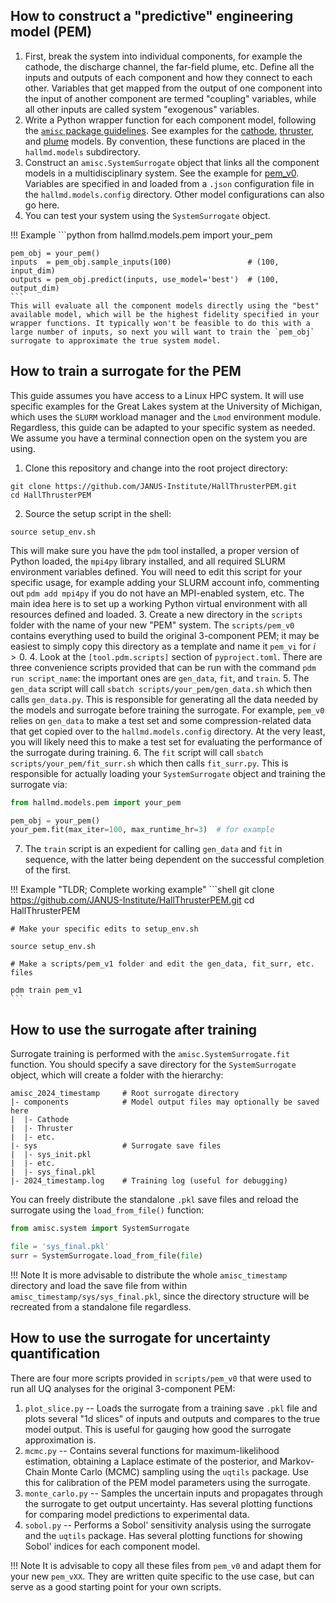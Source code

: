 ## How to construct a "predictive" engineering model (PEM)
1. First, break the system into individual components, for example the cathode, the discharge channel, the far-field plume, etc. Define all the inputs and outputs of each component and how they connect to each other. Variables that get mapped from the output of one component into the input of another component are termed "coupling" variables, while all other inputs are called system "exogenous" variables.
2. Write a Python wrapper function for each component model, following the [`amisc` package guidelines](https://eckelsjd.github.io/amisc/how-to-guides/). See examples for the [cathode](https://github.com/JANUS-Institute/HallThrusterPEM/blob/dcb0819c04a62a8950cfaa0720ed090d2bb5cdce/src/hallmd/models/cc.py#L17), [thruster](https://github.com/JANUS-Institute/HallThrusterPEM/blob/dcb0819c04a62a8950cfaa0720ed090d2bb5cdce/src/hallmd/models/thruster.py#L161), and [plume](https://github.com/JANUS-Institute/HallThrusterPEM/blob/dcb0819c04a62a8950cfaa0720ed090d2bb5cdce/src/hallmd/models/plume.py#L30) models. By convention, these functions are placed in the `hallmd.models` subdirectory.
3. Construct an `amisc.SystemSurrogate` object that links all the component models in a multidisciplinary system. See the example for [pem_v0](https://github.com/JANUS-Institute/HallThrusterPEM/blob/dcb0819c04a62a8950cfaa0720ed090d2bb5cdce/src/hallmd/models/pem.py#L31). Variables are specified in and loaded from a `.json` configuration file in the `hallmd.models.config` directory. Other model configurations can also go here.
4. You can test your system using the `SystemSurrogate` object.

!!! Example
    ```python
    from hallmd.models.pem import your_pem
    
    pem_obj = your_pem()
    inputs  = pem_obj.sample_inputs(100)                 # (100, input_dim)
    outputs = pem_obj.predict(inputs, use_model='best')  # (100, output_dim)
    ```
    This will evaluate all the component models directly using the "best" available model, which will be the highest fidelity specified in your wrapper functions. It typically won't be feasible to do this with a large number of inputs, so next you will want to train the `pem_obj` surrogate to approximate the true system model.

## How to train a surrogate for the PEM
This guide assumes you have access to a Linux HPC system. It will use specific examples for the Great Lakes system at the University of Michigan, which uses the `SLURM` workload manager and the `Lmod` environment module. Regardless, this guide can be adapted to your specific system as needed. We assume you have a terminal connection open on the system you are using.

1. Clone this repository and change into the root project directory:
```shell
git clone https://github.com/JANUS-Institute/HallThrusterPEM.git
cd HallThrusterPEM
```
2. Source the setup script in the shell:
```shell
source setup_env.sh
```
This will make sure you have the `pdm` tool installed, a proper version of Python loaded, the `mpi4py` library installed, and all required SLURM environment variables defined. You will need to edit this script for your specific usage, for example adding your SLURM account info, commenting out `pdm add mpi4py` if you do not have an MPI-enabled system, etc. The main idea here is to set up a working Python virtual environment with all resources defined and loaded.
3. Create a new directory in the `scripts` folder with the name of your new "PEM" system. The `scripts/pem_v0` contains everything used to build the original 3-component PEM; it may be easiest to simply copy this directory as a template and name it `pem_vi` for $i > 0$.
4. Look at the `[tool.pdm.scripts]` section of `pyproject.toml`. There are three convenience scripts provided that can be run with the command `pdm run script_name`: the important ones are `gen_data`, `fit`, and `train`.
5. The `gen_data` script will call `sbatch scripts/your_pem/gen_data.sh` which then calls `gen_data.py`. This is responsible for generating all the data needed by the models and surrogate before training the surrogate. For example, `pem_v0` relies on `gen_data` to make a test set and some compression-related data that get copied over to the `hallmd.models.config` directory. At the very least, you will likely need this to make a test set for evaluating the performance of the surrogate during training.
6. The `fit` script will call `sbatch scripts/your_pem/fit_surr.sh` which then calls `fit_surr.py`. This is responsible for actually loading your `SystemSurrogate` object and training the surrogate via:
```python
from hallmd.models.pem import your_pem

pem_obj = your_pem()
your_pem.fit(max_iter=100, max_runtime_hr=3)  # for example
```
7. The `train` script is an expedient for calling `gen_data` and `fit` in sequence, with the latter being dependent on the successful completion of the first.

!!! Example "TLDR; Complete working example"
    ```shell
    git clone https://github.com/JANUS-Institute/HallThrusterPEM.git
    cd HallThrusterPEM
    
    # Make your specific edits to setup_env.sh
    
    source setup_env.sh
    
    # Make a scripts/pem_v1 folder and edit the gen_data, fit_surr, etc. files
    
    pdm train pem_v1
    ```

## How to use the surrogate after training
Surrogate training is performed with the `amisc.SystemSurrogate.fit` function. You should specify a save directory for the `SystemSurrogate` object, which will create a folder with the hierarchy:
```shell
amisc_2024_timestamp     # Root surrogate directory
|- components            # Model output files may optionally be saved here
|  |- Cathode
|  |- Thruster
|  |- etc.
|- sys                   # Surrogate save files
|  |- sys_init.pkl
|  |- etc.
|  |- sys_final.pkl
|- 2024_timestamp.log    # Training log (useful for debugging)
```
You can freely distribute the standalone `.pkl` save files and reload the surrogate using the `load_from_file()` function:
```python
from amisc.system import SystemSurrogate

file = 'sys_final.pkl'
surr = SystemSurrogate.load_from_file(file)
```

!!! Note 
    It is more advisable to distribute the whole `amisc_timestamp` directory and load the save file from within `amisc_timestamp/sys/sys_final.pkl`, since the directory structure will be recreated from a standalone file regardless.

## How to use the surrogate for uncertainty quantification
There are four more scripts provided in `scripts/pem_v0` that were used to run all UQ analyses for the original 3-component PEM:

1. `plot_slice.py` -- Loads the surrogate from a training save `.pkl` file and plots several "1d slices" of inputs and outputs and compares to the true model output. This is useful for gauging how good the surrogate approximation is.
2. `mcmc.py` -- Contains several functions for maximum-likelihood estimation, obtaining a Laplace estimate of the posterior, and Markov-Chain Monte Carlo (MCMC) sampling using the `uqtils` package. Use this for calibration of the PEM model parameters using the surrogate.
3. `monte_carlo.py` -- Samples the uncertain inputs and propagates through the surrogate to get output uncertainty. Has several plotting functions for comparing model predictions to experimental data.
4. `sobol.py` -- Performs a Sobol' sensitivity analysis using the surrogate and the `uqtils` package. Has several plotting functions for showing Sobol' indices for each component model.

!!! Note
    It is advisable to copy all these files from `pem_v0` and adapt them for your new `pem_vXX`. They are written quite specific to the use case, but can serve as a good starting point for your own scripts.